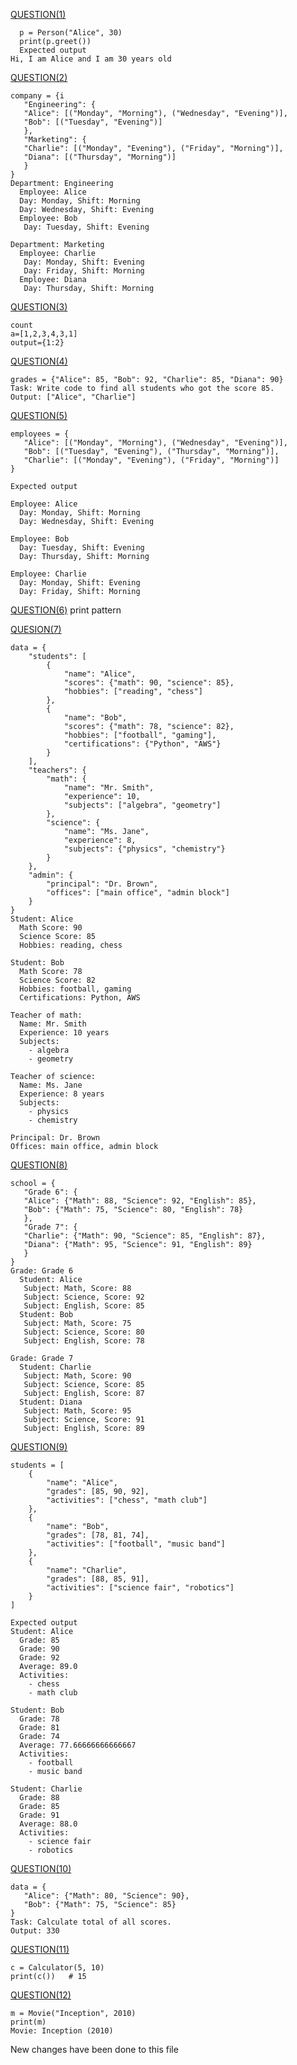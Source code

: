 [QUESTION(1)](https://github.com/niranjanninja/practice/blob/master/class.py)
```
  p = Person("Alice", 30)
  print(p.greet()) 
  Expected output
Hi, I am Alice and I am 30 years old
```


[QUESTION(2)](https://github.com/niranjanninja/practice/blob/master/company_shift.py)
```
company = {i
   "Engineering": {
   "Alice": [("Monday", "Morning"), ("Wednesday", "Evening")],
   "Bob": [("Tuesday", "Evening")]
   },
   "Marketing": {
   "Charlie": [("Monday", "Evening"), ("Friday", "Morning")],
   "Diana": [("Thursday", "Morning")]
   }
}
Department: Engineering
  Employee: Alice
  Day: Monday, Shift: Morning
  Day: Wednesday, Shift: Evening
  Employee: Bob
   Day: Tuesday, Shift: Evening

Department: Marketing
  Employee: Charlie
   Day: Monday, Shift: Evening
   Day: Friday, Shift: Morning
  Employee: Diana
   Day: Thursday, Shift: Morning
```


[QUESTION(3)](https://github.com/niranjanninja/practice/blob/master/count.py)
```
count 
a=[1,2,3,4,3,1]
output={1:2}
```


[QUESTION(4)](https://github.com/niranjanninja/practice/blob/master/dict_85.py)
```
grades = {"Alice": 85, "Bob": 92, "Charlie": 85, "Diana": 90}
Task: Write code to find all students who got the score 85.
Output: ["Alice", "Charlie"]
```


[QUESTION(5)](https://github.com/niranjanninja/practice/blob/master/employee_shift.py)
```
employees = {
   "Alice": [("Monday", "Morning"), ("Wednesday", "Evening")],
   "Bob": [("Tuesday", "Evening"), ("Thursday", "Morning")],
   "Charlie": [("Monday", "Evening"), ("Friday", "Morning")]
}

Expected output

Employee: Alice
  Day: Monday, Shift: Morning
  Day: Wednesday, Shift: Evening

Employee: Bob
  Day: Tuesday, Shift: Evening
  Day: Thursday, Shift: Morning

Employee: Charlie
  Day: Monday, Shift: Evening
  Day: Friday, Shift: Morning
```


[QUESTION(6)](https://github.com/niranjanninja/practice/blob/master/pattern.py)
print pattern


[QUESION(7)](https://github.com/niranjanninja/practice/blob/master/python4.py)
```
data = {
    "students": [
        {
            "name": "Alice",
            "scores": {"math": 90, "science": 85},
            "hobbies": ["reading", "chess"]
        },
        {
            "name": "Bob",
            "scores": {"math": 78, "science": 82},
            "hobbies": ["football", "gaming"],
            "certifications": {"Python", "AWS"}
        }
    ],
    "teachers": {
        "math": {
            "name": "Mr. Smith",
            "experience": 10,
            "subjects": ["algebra", "geometry"]
        },
        "science": {
            "name": "Ms. Jane",
            "experience": 8,
            "subjects": {"physics", "chemistry"}
        }
    },
    "admin": {
        "principal": "Dr. Brown",
        "offices": ["main office", "admin block"]
    } 
}
Student: Alice
  Math Score: 90
  Science Score: 85
  Hobbies: reading, chess

Student: Bob
  Math Score: 78
  Science Score: 82
  Hobbies: football, gaming
  Certifications: Python, AWS

Teacher of math:
  Name: Mr. Smith
  Experience: 10 years
  Subjects:
    - algebra
    - geometry

Teacher of science:
  Name: Ms. Jane
  Experience: 8 years
  Subjects:
    - physics
    - chemistry

Principal: Dr. Brown
Offices: main office, admin block
```


[QUESTION(8)](https://github.com/niranjanninja/practice/blob/master/school_grade.py)
```
school = {
   "Grade 6": {
   "Alice": {"Math": 88, "Science": 92, "English": 85},
   "Bob": {"Math": 75, "Science": 80, "English": 78}
   },
   "Grade 7": {
   "Charlie": {"Math": 90, "Science": 85, "English": 87},
   "Diana": {"Math": 95, "Science": 91, "English": 89}
   }
}
Grade: Grade 6
  Student: Alice
   Subject: Math, Score: 88
   Subject: Science, Score: 92
   Subject: English, Score: 85
  Student: Bob
   Subject: Math, Score: 75
   Subject: Science, Score: 80
   Subject: English, Score: 78

Grade: Grade 7
  Student: Charlie
   Subject: Math, Score: 90
   Subject: Science, Score: 85
   Subject: English, Score: 87
  Student: Diana
   Subject: Math, Score: 95
   Subject: Science, Score: 91
   Subject: English, Score: 89
```


[QUESTION(9)](https://github.com/niranjanninja/practice/blob/master/students.py)
```
students = [
    {
        "name": "Alice",
        "grades": [85, 90, 92],
        "activities": ["chess", "math club"]
    },
    {
        "name": "Bob",
        "grades": [78, 81, 74],
        "activities": ["football", "music band"]
    },
    {
        "name": "Charlie",
        "grades": [88, 85, 91],
        "activities": ["science fair", "robotics"]
    }
]

Expected output
Student: Alice
  Grade: 85
  Grade: 90
  Grade: 92
  Average: 89.0
  Activities:
    - chess
    - math club

Student: Bob
  Grade: 78
  Grade: 81
  Grade: 74
  Average: 77.66666666666667
  Activities:
    - football
    - music band

Student: Charlie
  Grade: 88
  Grade: 85
  Grade: 91
  Average: 88.0
  Activities:
    - science fair
    - robotics
```


[QUESTION(10)](https://github.com/niranjanninja/practice/blob/master/students_total.py)
```
data = {
   "Alice": {"Math": 80, "Science": 90},
   "Bob": {"Math": 75, "Science": 85}
}
Task: Calculate total of all scores.
Output: 330
```


[QUESTION(11)](https://github.com/niranjanninja/practice/blob/master/calculator_class.py)
```
c = Calculator(5, 10)
print(c())   # 15
```

[QUESTION(12)](https://github.com/niranjanninja/practice/blob/master/movie_class.py)
```
m = Movie("Inception", 2010)
print(m)
Movie: Inception (2010)
```

New changes have been done to this file
